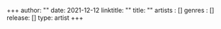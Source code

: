 +++
author: ""
date: 2021-12-12
linktitle: ""
title: ""
artists : []
genres : []
release: []
type: artist
+++
